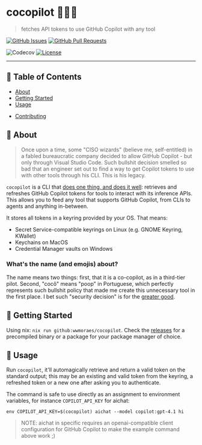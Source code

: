 # cocopilot 💩🧑‍✈️

> fetches API tokens to use GitHub Copilot with any tool

[![GitHub Issues](https://img.shields.io/github/issues/wwmoraes/cocopilot.svg)](https://github.com/wwmoraes/cocopilot/issues)
[![GitHub Pull Requests](https://img.shields.io/github/issues-pr/wwmoraes/cocopilot.svg)](https://github.com/wwmoraes/cocopilot/pulls)

![Codecov](https://img.shields.io/codecov/c/github/wwmoraes/cocopilot)
[![License](https://img.shields.io/badge/license-MIT-blue.svg)](/LICENSE)

______________________________________________________________________

## 📝 Table of Contents

- [About](#-about)
- [Getting Started](#-getting-started)
- [Usage](#-usage)

<!-- - [TODO](./TODO.md) -->

- [Contributing](./CONTRIBUTING.md)

## 🧐 About

> Once upon a time, some "CISO wizards" (believe me, self-entitled) in a fabled
> bureaucratic company decided to allow GitHub Copilot - but only through Visual
> Studio Code. Such bullshit decision smelled so bad that an engineer set out to
> find a way to get Copilot tokens to use with other tools through his CLI. This
> is his legacy.

`cocopilot` is a CLI that [does one thing, and does it well][unix-philosophy]:
retrieves and refreshes GitHub Copilot tokens for tools to interact with its
inference APIs. This allows you to feed any tool that supports GitHub Copilot,
from CLIs to agents and anything in-between.

It stores all tokens in a keyring provided by your OS. That means:

- Secret Service-compatible keyrings on Linux (e.g. GNOME Keyring, KWallet)
- Keychains on MacOS
- Credential Manager vaults on Windows

### What's the name (and emojis) about?

The name means two things: first, that it is a co-copilot, as in a third-tier
pilot. Second, "cocô" means "poop" in Portuguese, which perfectly represents
such bullshit policy that made me create this unnecessary tool in the first
place. I bet such "security decision" is for the [greater good][greater-good].

## 🏁 Getting Started

Using nix: `nix run github:wwmoraes/cocopilot`. Check the [releases] for a
precompiled binary or a package for your package manager of choice.

## 🎈 Usage

Run `cocopilot`, it'll automagically retrieve and return a valid token on the
standard output; this may be an existing and valid token from the keyring, a
refreshed token or a new one after asking you to authenticate.

The command is safe to use directly as an assignment to environment variables,
for instance `COPILOT_API_KEY` for aichat:

```shell
env COPILOT_API_KEY=$(cocopilot) aichat --model copilot:gpt-4.1 hi
```

> NOTE: aichat in specific requires an openai-compatible client configuration
> for GitHub Copilot to make the example command above work ;)

[greater-good]: https://www.youtube.com/watch?v=5u8vd_YNbTw
[releases]: https://github.com/wwmoraes/cocopilot/releases
[unix-philosophy]: https://www.linfo.org/unix_philosophy.html
